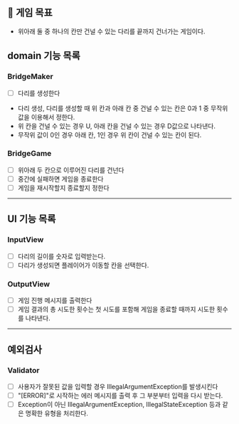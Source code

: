 ## 🚀 게임 목표
- 위아래 둘 중 하나의 칸만 건널 수 있는 다리를 끝까지 건너가는 게임이다.

## domain 기능 목록

### BridgeMaker
 -[ ] 다리를 생성한다
 - 다리 생성, 다리를 생성할 때 위 칸과 아래 칸 중 건널 수 있는 칸은 0과 1 중 무작위 값을 이용해서 정한다. 
 - 위 칸을 건널 수 있는 경우 U, 아래 칸을 건널 수 있는 경우 D값으로 나타낸다. 
 - 무작위 값이 0인 경우 아래 칸, 1인 경우 위 칸이 건널 수 있는 칸이 된다.

### BridgeGame
 - [ ] 위아래 두 칸으로 이루어진 다리를 건넌다
 - [ ] 중간에 실패하면 게임을 종료한다
 - [ ] 게임을 재시작할지 종료할지 정한다

---

## UI 기능 목록
### InputView
-[ ] 다리의 길이를 숫자로 입력받는다.
-[ ] 다리가 생성되면 플레이어가 이동할 칸을 선택한다.

### OutputView
- [ ] 게임 진행 메시지를 출력한다
- [ ] 게임 결과의 총 시도한 횟수는 첫 시도를 포함해 게임을 종료할 때까지 시도한 횟수를 나타낸다.

---
## 예외검사
### Validator
- [ ] 사용자가 잘못된 값을 입력할 경우 IllegalArgumentException를 발생시킨다 
- [ ] "[ERROR]"로 시작하는 에러 메시지를 출력 후 그 부분부터 입력을 다시 받는다.
- [ ] Exception이 아닌 IllegalArgumentException, IllegalStateException 등과 같은 명확한 유형을 처리한다.